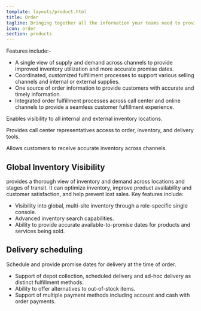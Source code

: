 ```yaml
---
template: layouts/product.html
title: Order
tagline: Bringing together all the information your teams need to provide the best customer service experience with increased sales volumes
icon: order
section: products
---
```


Features include:-

- A single view of supply and demand across channels to provide improved inventory utilization and more accurate promise dates.
- Coordinated, customized fulfillment processes to support various selling channels and internal or external supplies.
- One source of order information to provide customers with accurate and timely information.
- Integrated order fulfillment processes across call center and online channels to provide a seamless customer fulfillment experience.

Enables visibility to all internal and external inventory locations.

Provides call center representatives access to order, inventory, and delivery tools.

Allows customers to receive accurate inventory across channels.

## Global Inventory Visibility

provides a thorough view of inventory and demand across locations and stages of transit. It can optimize inventory, improve product availability and customer satisfaction, and help prevent lost sales. Key features include:

- Visibility into global, multi-site inventory through a role-specific single console.
- Advanced inventory search capabilities.
- Ability to provide accurate available-to-promise dates for products and services being sold.

## Delivery scheduling

Schedule and provide promise dates for delivery at the time of order. 

- Support of depot collection, scheduled delivery and ad-hoc delivery as distinct fulfillment methods.
- Ability to offer alternatives to out-of-stock items.
- Support of multiple payment methods including account and cash with order payments.



